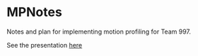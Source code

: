 # MPNotes
Notes and plan for implementing motion profiling for Team 997.

See the presentation [here](https://gitpitch.com/Team997Coders/MPNotes/master?grs=github&t=sky)
